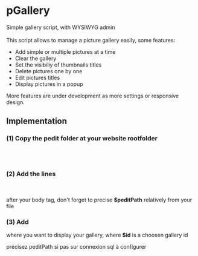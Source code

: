 pGallery
========

Simple gallery script, with WYSIWYG admin<br>
<br>
This script allows to manage a picture gallery easily, some features:<br>
<ul>
	<li>Add simple or multiple pictures at a time</li>
	<li>Clear the gallery</li>
	<li>Set the visibiliy of thumbnails titles</li>
	<li>Delete pictures one by one</li>
	<li>Edit pictures titles</li>
	<li>Display pictures in a popup</li>
</ul>

More features are under development as more settings or responsive design.

<h2>Implementation</h2>
<h3>(1) Copy the pedit folder at your website rootfolder</h3>
<br><br>
<h3>(2) Add the lines</h3>
<!-- <br><br> -->
<strong>
<?php $peditPath = './pedit'; ?><br>
<?php include($peditPath . '/common/pedit_common.php'); ?><br>
<?php include($peditPath . '/gallery/pedit_gallery.php'); ?>
</strong>
<!-- <br><br> -->
after your body tag, don't forget to precise <strong>$peditPath</strong> relatively from your file
<h3>(3) Add</h3>
<strong>
<?php displayGallery($id, $peditPath); ?>
</strong>
where you want to display your gallery, where <strong>$id</strong> is a choosen gallery id

précisez peditPath si pas sur
connexion sql à configurer
